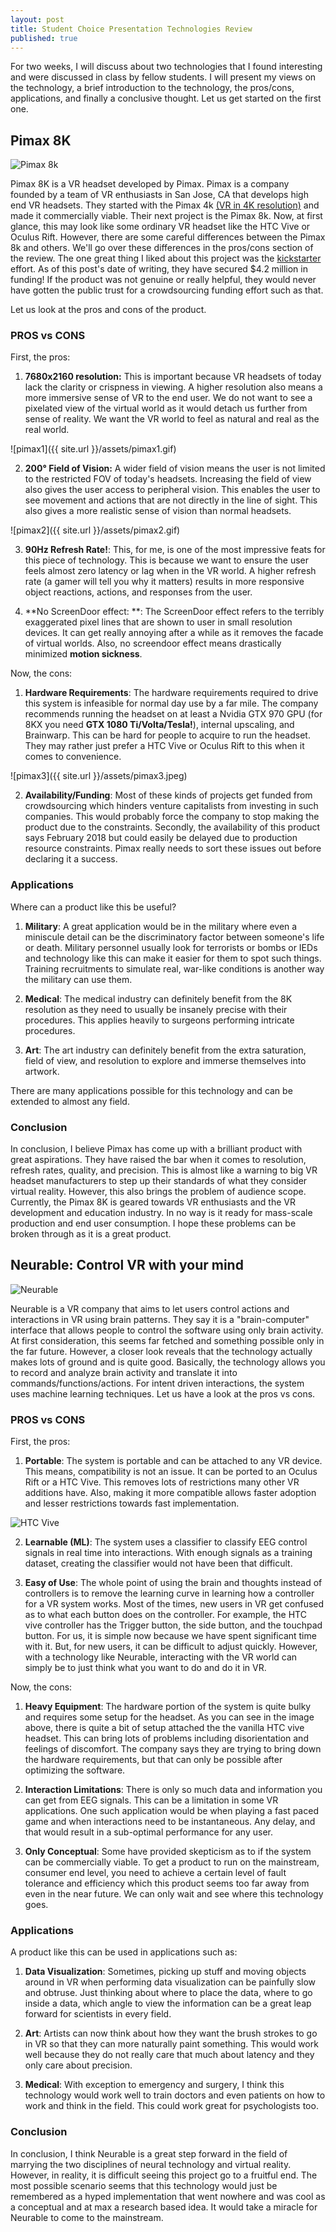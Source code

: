 ```yaml
---
layout: post
title: Student Choice Presentation Technologies Review
published: true
---
```


For two weeks, I will discuss about two technologies that I found interesting and were discussed in class by fellow students. I will present my views on the technology, a brief introduction to the technology, the pros/cons, applications, and finally a conclusive thought. Let us get started on the first one.

## Pimax 8K

![Pimax 8k](https://ksr-ugc.imgix.net/assets/014/865/737/22a6a55508e9f4bffd51cf22baaf26ab_original.png?crop=faces&w=1552&h=873&fit=crop&v=1505855621&auto=format&q=92&s=58b912f528ea1db176eb0faa7c47f288)

Pimax 8K is a VR headset developed by Pimax. Pimax is a company founded by a team of VR enthusiasts in San Jose, CA that develops high end VR headsets. They started with the Pimax 4k [(VR in 4K resolution)](https://www.pimaxvr.com/en/4k/) and made it commercially viable. Their next project is the Pimax 8k. Now, at first glance, this may look like some ordinary VR headset like the HTC Vive or Oculus Rift. However, there are some careful differences between the Pimax 8k and others. We'll go over these differences in the pros/cons section of the review. The one great thing I liked about this project was the [kickstarter](https://www.kickstarter.com/projects/pimax8kvr/pimax-the-worlds-first-8k-vr-headset) effort. As of this post's date of writing, they have secured $4.2 million in funding! If the product was not genuine or really helpful, they would never have gotten the public trust for a crowdsourcing funding effort such as that.

Let us look at the pros and cons of the product.

### PROS vs CONS

First, the pros:

1. **7680x2160 resolution:** This is important because VR headsets of today lack the clarity or crispness in viewing. A higher resolution also means a more immersive sense of VR to the end user. We do not want to see a pixelated view of the virtual world as it would detach us further from sense of reality. We want the VR world to feel as natural and real as the real world.

![pimax1]({{ site.url }}/assets/pimax1.gif)

2. **200° Field of Vision:** A wider field of vision means the user is not limited to the restricted FOV of today's headsets. Increasing the field of view also gives the user access to peripheral vision. This enables the user to see movement and actions that are not directly in the line of sight. This also gives a more realistic sense of vision than normal headsets.

![pimax2]({{ site.url }}/assets/pimax2.gif)

3. **90Hz Refresh Rate!**: This, for me, is one of the most impressive feats for this piece of technology. This is because we want to ensure the user feels almost zero latency or lag when in the VR world. A higher refresh rate (a gamer will tell you why it matters) results in more responsive object reactions, actions, and responses from the user.

4. **No ScreenDoor effect: **: The ScreenDoor effect refers to the terribly exaggerated pixel lines that are shown to user in small resolution devices. It can get really annoying after a while as it removes the facade of virtual worlds. Also, no screendoor effect means drastically minimized **motion sickness**.

Now, the cons:

1. **Hardware Requirements**: The hardware requirements required to drive this system is infeasible for normal day use by a far mile. The company recommends running the headset on at least a Nvidia GTX 970 GPU (for 8KX you need **GTX 1080 Ti/Volta/Tesla!**), internal upscaling, and Brainwarp. This can be hard for people to acquire to run the headset. They may rather just prefer a HTC Vive or Oculus Rift to this when it comes to convenience.

![pimax3]({{ site.url }}/assets/pimax3.jpeg)

2. **Availability/Funding**: Most of these kinds of projects get funded from crowdsourcing which hinders venture capitalists from investing in such companies. This would probably force the company to stop making the product due to the constraints. Secondly, the availability of this product says February 2018 but could easily be delayed due to production resource constraints. Pimax really needs to sort these issues out before declaring it a success.

### Applications

Where can a product like this be useful?

1. **Military**: A great application would be in the military where even a miniscule detail can be the discriminatory factor between someone's life or death. Military personnel usually look for terrorists or bombs or IEDs and technology like this can make it easier for them to spot such things. Training recruitments to simulate real, war-like conditions is another way the military can use them.

2. **Medical**: The medical industry can definitely benefit from the 8K resolution as they need to usually be insanely precise with their procedures. This applies heavily to surgeons performing intricate procedures.

3. **Art**: The art industry can definitely benefit from the extra saturation, field of view, and resolution to explore and immerse themselves into artwork.

There are many applications possible for this technology and can be extended to almost any field.

### Conclusion

In conclusion, I believe Pimax has come up with a brilliant product with great aspirations. They have raised the bar when it comes to resolution, refresh rates, quality, and precision. This is almost like a warning to big VR headset manufacturers to step up their standards of what they consider virtual reality. However, this also brings the problem of audience scope. Currently, the Pimax 8K is geared towards VR enthusiasts and the VR development and education industry. In no way is it ready for mass-scale production and end user consumption. I hope these problems can be broken through as it is a great product.

## Neurable: Control VR with your mind

![Neurable](http://www.gmonna.com/wp-content/uploads/2017/10/neurable.jpeg)

Neurable is a VR company that aims to let users control actions and interactions in VR using brain patterns. They say it is a "brain-computer" interface that allows people to control the software using only brain activity. At first consideration, this seems far fetched and something possible only in the far future. However, a closer look reveals that the technology actually makes lots of ground and is quite good. Basically, the technology allows you to record and analyze brain activity and translate it into commands/functions/actions. For intent driven interactions, the system uses machine learning techniques. Let us have a look at the pros vs cons.

### PROS vs CONS

First, the pros:

1. **Portable**: The system is portable and can be attached to any VR device. This means, compatibility is not an issue. It can be ported to an Oculus Rift or a HTC Vive. This removes lots of restrictions many other VR additions have. Also, making it more compatible allows faster adoption and lesser restrictions towards fast implementation.

![HTC Vive](http://www.gmonna.com/wp-content/uploads/2017/10/MjkzNTk1NQ.jpeg)

2. **Learnable (ML)**: The system uses a classifier to classify EEG control signals in real time into interactions. With enough signals as a training dataset, creating the classifier would not have been that difficult.

3. **Easy of Use**: The whole point of using the brain and thoughts instead of controllers is to remove the learning curve in learning how a controller for a VR system works. Most of the times, new users in VR get confused as to what each button does on the controller. For example, the HTC vive controller has the Trigger button, the side button, and the touchpad button. For us, it is simple now because we have spent significant time with it. But, for new users, it can be difficult to adjust quickly. However, with a technology like Neurable, interacting with the VR world can simply be to just think what you want to do and do it in VR.

Now, the cons:

1. **Heavy Equipment**: The hardware portion of the system is quite bulky and requires some setup for the headset. As you can see in the image above, there is quite a bit of setup attached the the vanilla HTC vive headset. This can bring lots of problems including disorientation and feelings of discomfort. The company says they are trying to bring down the hardware requirements, but that can only be possible after optimizing the software.

2. **Interaction Limitations**: There is only so much data and information you can get from EEG signals. This can be a limitation in some VR applications. One such application would be when playing a fast paced game and when interactions need to be instantaneous. Any delay, and that would result in a sub-optimal performance for any user.

3. **Only Conceptual**: Some have provided skepticism as to if the system can be commercially viable. To get a product to run on the mainstream, consumer end level, you need to achieve a certain level of fault tolerance and efficiency which this product seems too far away from even in the near future. We can only wait and see where this technology goes.

### Applications

A product like this can be used in applications such as:

1. **Data Visualization**: Sometimes, picking up stuff and moving objects around in VR when performing data visualization can be painfully slow and obtruse. Just thinking about where to place the data, where to go inside a data, which angle to view the information can be a great leap forward for scientists in every field.

2. **Art**: Artists can now think about how they want the brush strokes to go in VR so that they can more naturally paint something. This would work well because they do not really care that much about latency and they only care about precision.

3. **Medical**: With exception to emergency and surgery, I think this technology would work well to train doctors and even patients on how to work and think in the field. This could work great for psychologists too.

### Conclusion

In conclusion, I think Neurable is a great step forward in the field of marrying the two disciplines of neural technology and virtual reality. However, in reality, it is difficult seeing this project go to a fruitful end. The most possible scenario seems that this technology would just be remembered as a hyped implementation that went nowhere and was cool as a conceptual and at max a research based idea. It would take a miracle for Neurable to come to the mainstream.